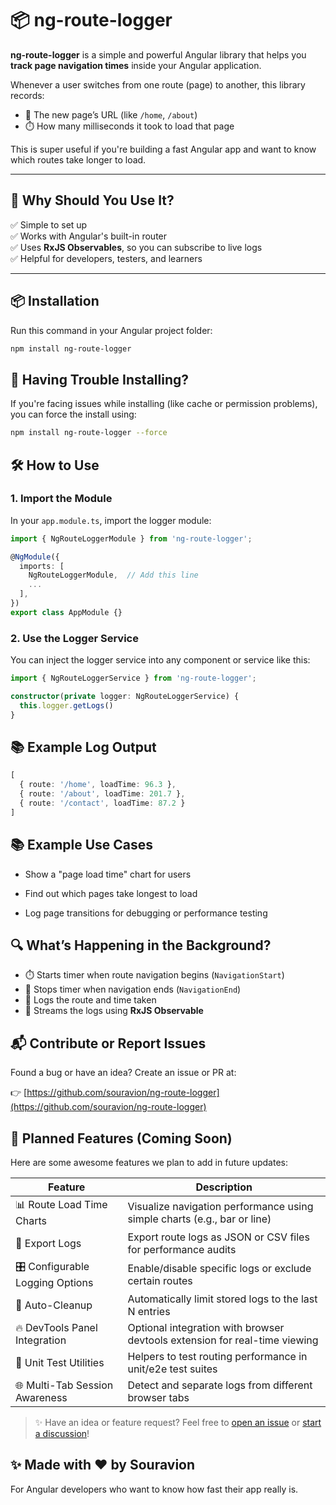 # 📦 ng-route-logger

**ng-route-logger** is a simple and powerful Angular library that helps you **track page navigation times** inside your Angular application.

Whenever a user switches from one route (page) to another, this library records:
- 📍 The new page’s URL (like `/home`, `/about`)
- ⏱️ How many milliseconds it took to load that page

This is super useful if you're building a fast Angular app and want to know which routes take longer to load.

---

## 🎯 Why Should You Use It?

✅ Simple to set up  
✅ Works with Angular's built-in router  
✅ Uses **RxJS Observables**, so you can subscribe to live logs  
✅ Helpful for developers, testers, and learners

---

## 📦 Installation

Run this command in your Angular project folder:

```bash
npm install ng-route-logger
```
## 🧰 Having Trouble Installing?

If you're facing issues while installing (like cache or permission problems), you can force the install using:

```bash
npm install ng-route-logger --force
```
## 🛠️ How to Use

### 1. Import the Module

In your `app.module.ts`, import the logger module:

```ts
import { NgRouteLoggerModule } from 'ng-route-logger';

@NgModule({
  imports: [
    NgRouteLoggerModule,  // Add this line
    ...
  ],
})
export class AppModule {}
```
### 2. Use the Logger Service

You can inject the logger service into any component or service like this:

```ts
import { NgRouteLoggerService } from 'ng-route-logger';

constructor(private logger: NgRouteLoggerService) {
  this.logger.getLogs()
}
```
## 📚 Example Log Output

```ts
[
  { route: '/home', loadTime: 96.3 },
  { route: '/about', loadTime: 201.7 },
  { route: '/contact', loadTime: 87.2 }
]
```
## 📚 Example Use Cases
- Show a "page load time" chart for users

- Find out which pages take longest to load

- Log page transitions for debugging or performance testing


## 🔍 What’s Happening in the Background?

- ⏱️ Starts timer when route navigation begins (`NavigationStart`)
- 🛑 Stops timer when navigation ends (`NavigationEnd`)
- 🧾 Logs the route and time taken
- 📡 Streams the logs using **RxJS Observable**

## 📬 Contribute or Report Issues
Found a bug or have an idea? Create an issue or PR at:

👉 [https://github.com/souravion/ng-route-logger](https://github.com/souravion/ng-route-logger)

## 🚀 Planned Features (Coming Soon)

Here are some awesome features we plan to add in future updates:

| Feature                            | Description                                                                 |
|------------------------------------|-----------------------------------------------------------------------------|
| 📊 Route Load Time Charts          | Visualize navigation performance using simple charts (e.g., bar or line)   |
| 💾 Export Logs                     | Export route logs as JSON or CSV files for performance audits              |
| 🎛️ Configurable Logging Options    | Enable/disable specific logs or exclude certain routes                     |
| 🧹 Auto-Cleanup                    | Automatically limit stored logs to the last N entries                      |
| 🔥 DevTools Panel Integration      | Optional integration with browser devtools extension for real-time viewing |
| 🧪 Unit Test Utilities             | Helpers to test routing performance in unit/e2e test suites                |
| 🌐 Multi-Tab Session Awareness     | Detect and separate logs from different browser tabs                       |

> ✨ Have an idea or feature request? Feel free to [open an issue](https://github.com/souravion/ng-route-logger/issues) or [start a discussion](https://github.com/souravion/ng-route-logger/discussions)!



## ✨ Made with ❤️ by Souravion
For Angular developers who want to know how fast their app really is.
